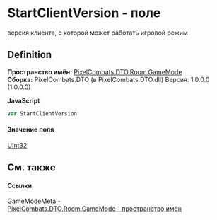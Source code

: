 # StartClientVersion - поле


версия клиента, с которой может работать игровой режим



## Definition
**Пространство имён:** <a href="4d3fbb36-c354-8f6e-a905-e9536bb5c956">PixelCombats.DTO.Room.GameMode</a>  
**Сборка:** PixelCombats.DTO (в PixelCombats.DTO.dll) Версия: 1.0.0.0 (1.0.0.0)

**JavaScript**
``` JavaScript
var StartClientVersion
```



#### Значение поля
<a href="https://learn.microsoft.com/dotnet/api/system.uint32" target="_blank" rel="noopener noreferrer">UInt32</a>

## См. также


#### Ссылки
<a href="8cfb61fb-9136-66d6-4652-00bca13fbf61">GameModeMeta - </a>  
<a href="4d3fbb36-c354-8f6e-a905-e9536bb5c956">PixelCombats.DTO.Room.GameMode - пространство имён</a>  
